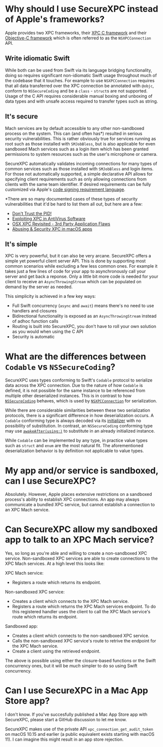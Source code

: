 # Why should I use SecureXPC instead of Apple's frameworks?
Apple provides two XPC frameworks, their [XPC C framework](https://developer.apple.com/documentation/xpc) and their
[Objective-C framework](https://developer.apple.com/documentation/foundation/xpc) which is often referred to as the 
`NSXPCConnection` API.

## Write idiomatic Swift
While both can be used from Swift via its language bridging functionality, doing so requires significant non-idiomatic
Swift usage throughout much of the codebase that it touches. For example to use `NSXPCConnection` requires that all data
transferred over the XPC connection be annotated with `@objc`, conform to `NSSecureCoding` and be a `class` - `struct`s
are not supported. Usage of the C API requires considerable manual boxing and unboxing of data types and with unsafe
access required to transfer types such as string.

## It's secure
Mach services are by default accessible to any other non-sandboxed process on the system. This can (and often has\*)
resulted in serious security vulnerabilities. This is rather obviously true for services running as root such as those
installed with `SMJobBless`, but is also applicable for even sandboxed Mach services such as a login item which has been
granted permissions to system resources such as the user's microphone or camera.

SecureXPC automatically validates incoming connections for many types of common services such as those installed with
`SMJobBless` and login items. For those not automatically supported, a simple declarative API allows for specifying
client requirements such as only allowing connections from clients with the same team identifier. If desired
requirements can be fully customized via Apple's
[code signing requirement language](https://developer.apple.com/library/archive/documentation/Security/Conceptual/CodeSigningGuide/RequirementLang/RequirementLang.html).

\*There are so many documented cases of these types of security vulnerabilities that it'd be hard to list them all out,
but here are a few:
- [Don't Trust the PID!](https://saelo.github.io/presentations/warcon18_dont_trust_the_pid.pdf)
- [Exploiting XPC in AntiVirus Software](https://youtu.be/zQlE7AzgGdI)
- [OSX XPC Revisited - 3rd Party Application Flaws](https://youtu.be/KPzhTqwf0bA)
- [Abusing & Security XPC in macOS apps](https://youtu.be/ezxD5M90Mmc)

## It's simple
XPC is very powerful, but it can also be very arcane. SecureXPC offers a simple yet powerful client server API. This is
done by supporting most common scenarios while excluding a few less common ones. For example it takes just a few lines
of code for your app to asynchronously call your server and get back a reponse. Only a little bit more code is needed
for your client to receive an `AsyncThrowingStream` which can be populated on demand by the server as needed.

This simplicity is achieved in a few key ways:
- Full Swift concurrency (`async` and `await`) means there's no need to use handlers and closures
- Bidirectional functionality is exposed as an `AsyncThrowingStream` instead of adhoc function calls
- Routing is built into SecureXPC, you don't have to roll your own solution as you would when using the C API
- Security is automatic

# What are the differences between `Codable` vs `NSSecureCoding`?
SecureXPC uses types conforming to Swift's `Codable` protocol to serialize data across the XPC connection. Due to the
nature of how `Codable` is defined, it is not possible for the same instance to be referenced from multiple other
deserialized instances. This is in contrast to how
[`NSSecureCoding`](https://developer.apple.com/documentation/foundation/nssecurecoding) behaves, which is used by
[`NSXPCConnection`](https://developer.apple.com/documentation/foundation/nsxpcconnection) for serialization.

While there are considerable similarities between these two serialization protocols, there is a significant difference
in how deserialization occurs. A `Codable` conforming type is always decoded via its
[initializer](https://developer.apple.com/documentation/swift/decodable/2894081-init) with no possibility of
substitution. In contrast, an `NSSecureCoding` conforming type may use
[`awakeAfter(using:)`](https://developer.apple.com/documentation/objectivec/nsobject/1417074-awakeafter) to substitute
in an already initialized instance.

While `Codable` can be implemented by any type, in practice value types such as `struct` and `enum` are the most natural
fit. The aforementioned deserialization behavior is by definition not applicable to value types.

# My app and/or service is sandboxed, can I use SecureXPC?
Absolutely. However, Apple places extensive restrictions on a sandboxed process's ability to establish XPC connections.
An app may always communicate a bundled XPC service, but cannot establish a connection to an XPC Mach service.

# Can SecureXPC allow my sandboxed app to talk to an XPC Mach service?
Yes, so long as you're able and willing to create a non-sandboxed XPC service. Non-sandboxed XPC services are able to
create connections to the XPC Mach services. At a high level this looks like:

XPC Mach service:
- Registers a route which returns its endpoint.

Non-sandboxed XPC service:
- Creates a client which connects to the XPC Mach service.
- Registers a route which returns the XPC Mach services endpoint. To do this registered handler uses the client to call
  the XPC Mach service's route which returns its endpoint.
  
Sandboxed app:
- Creates a client which connects to the non-sandboxed XPC service.
- Calls the non-sandboxed XPC service's route to retrive the endpoint for the XPC Mach service.
- Create a client using the retrieved endpoint.

The above is possible using either the closure-based functions or the Swift concurrency ones, but it will be _much_
simpler to do so using Swift concurrency.

# Can I use SecureXPC in a Mac App Store app?
I don't know. If you've succesfully published a Mac App Store app with SecureXPC, please start a GitHub discussion to
let me know.

SecureXPC makes use of the private API `xpc_connection_get_audit_token` on macOS 10.15 and earlier (a public equivalent
exists starting with macOS 11). I can imagine this might result in an app store rejection.
